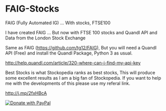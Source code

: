 # FAIG-Stocks
FAIG (Fully Automated IG) ... With stocks, FTSE100

I have created FAIG ... But now with FTSE 100 stocks and Quandl API and Data from the London Stock Exchange

Same as FAIG (https://github.com/tg12/FAIG), But you will need a Quandl API (Free) and install the Quandl Package, Python 3 as usual. 

http://help.quandl.com/article/320-where-can-i-find-my-api-key

Best Stocks is what Stockopedia ranks as best stocks, This will produce some excellent results as I am a big fan of Stockopedia. If you want to help me with the developments of this please use my referal link.

http://j.mp/2fxHBcA


<a href="https://www.paypal.com/cgi-bin/webscr?cmd=_s-xclick&hosted_button_id=WQ6V6K8ZY6D84">
  <img src="https://www.paypalobjects.com/en_US/GB/i/btn/btn_donateCC_LG.gif" alt="Donate with PayPal" />
</a>
